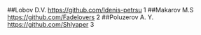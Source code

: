 ##Lobov D.V. https://github.com/ldenis-petrsu 1
##Makarov M.S https://github.com/Fadelovers 2
##Poluzerov A. Y. https://github.com/Shlyaper 3
